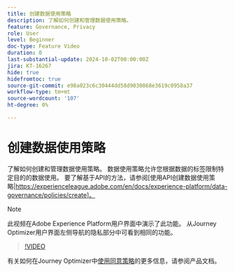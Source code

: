 ```yaml
---
title: 创建数据使用策略
description: 了解如何创建和管理数据使用策略。
feature: Governance, Privacy
role: User
level: Beginner
doc-type: Feature Video
duration: 0
last-substantial-update: 2024-10-02T00:00:00Z
jira: KT-16267
hide: true
hidefromtoc: true
source-git-commit: e98a023c6c30444dd58d9030868e3619c0958a37
workflow-type: tm+mt
source-wordcount: '107'
ht-degree: 0%

---
```



# 创建数据使用策略

了解如何创建和管理数据使用策略。 数据使用策略允许您根据数据的标签限制特定目的的数据使用。 要了解基于API的方法，请参阅[使用API创建数据使用策略|https://experienceleague.adobe.com/en/docs/experience-platform/data-governance/policies/create]。

>[!NOTE]
>
>此视频在Adobe Experience Platform用户界面中演示了此功能。 从Journey Optimizer用户界面左侧导航的隐私部分中可看到相同的功能。

>[!VIDEO](https://video.tv.adobe.com/v/32977/?learn=on)

有关如何在Journey Optimizer中[使用同意策略](https://experienceleague.adobe.com/en/docs/journey-optimizer/using/privacy/consent/consent-restricted)的更多信息，请参阅产品文档。
